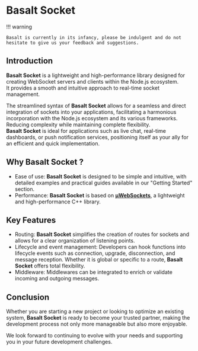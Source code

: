 # **Basalt Socket**

!!! warning

    Basalt is currently in its infancy, please be indulgent and do not hesitate to give us your feedback and suggestions.

## **Introduction**

**Basalt Socket** is a lightweight and high-performance library designed for creating WebSocket servers and clients within the Node.js ecosystem.  
It provides a smooth and intuitive approach to real-time socket management.

The streamlined syntax of **Basalt Socket** allows for a seamless and direct integration of sockets into your applications, facilitating a harmonious incorporation with the Node.js ecosystem and its various frameworks.  
Reducing complexity while maintaining complete flexibility.  
**Basalt Socket** is ideal for applications such as live chat, real-time dashboards, or push notification services, positioning itself as your ally for an efficient and quick implementation.

## **Why Basalt Socket ?**

- Ease of use: **Basalt Socket** is designed to be simple and intuitive, with detailed examples and practical guides available in our "Getting Started" section.
- Performance: **Basalt Socket** is based on [**µWebSockets**](https://github.com/uNetworking/uWebSockets/tree/master), a lightweight and high-performance C++ library.

## **Key Features**

- Routing: **Basalt Socket** simplifies the creation of routes for sockets and allows for a clear organization of listening points.
- Lifecycle and event management: Developers can hook functions into lifecycle events such as connection, upgrade, disconnection, and message reception. 
Whether it is global or specific to a route, **Basalt Socket** offers total flexibility.
- Middleware: Middlewares can be integrated to enrich or validate incoming and outgoing messages.

## **Conclusion**

Whether you are starting a new project or looking to optimize an existing system, **Basalt Socket** is ready to become your trusted partner, making the development process not only more manageable but also more enjoyable.

We look forward to continuing to evolve with your needs and supporting you in your future development challenges.
